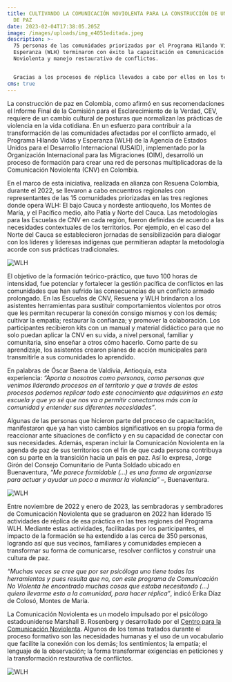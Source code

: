 ```yaml
---
title: CULTIVANDO LA COMUNICACIÓN NOVIOLENTA PARA LA CONSTRUCCIÓN DE UNA CULTURA
  DE PAZ
date: 2023-02-04T17:38:05.205Z
image: /images/uploads/img_e4051editada.jpeg
description: >-
  75 personas de las comunidades priorizadas por el Programa Hilando Vidas y
  Esperanza (WLH) terminaron con éxito la capacitación en Comunicación
  Noviolenta y manejo restaurativo de conflictos. 


  Gracias a los procesos de réplica llevados a cabo por ellos en los territorios, ya son más 350 personas quienes se han acercado a este tema como una herramienta para la convivencia
cms: true
---
```

La construcción de paz en Colombia, como afirmó en sus recomendaciones el Informe Final de la Comisión para el Esclarecimiento de la Verdad, CEV, requiere de un cambio cultural de posturas que normalizan las prácticas de violencia en la vida cotidiana. En un esfuerzo para contribuir a la transformación de las comunidades afectadas por el conflicto armado, el Programa Hilando Vidas y Esperanza (WLH) de la Agencia de Estados Unidos para el Desarrollo Internacional (USAID), implementado por la Organización Internacional para las Migraciones (OIM), desarrolló un proceso de formación para crear una red de personas multiplicadoras de la Comunicación Noviolenta (CNV) en Colombia.

En el marco de esta iniciativa, realizada en alianza con Resuena Colombia, durante el 2022, se llevaron a cabo encuentros regionales con representantes de las 15 comunidades priorizadas en las tres regiones donde opera WLH: El bajo Cauca y nordeste antioqueño, los Montes de María, y el Pacífico medio, alto Patía y Norte del Cauca. Las metodologías para las Escuelas de CNV en cada región, fueron definidas de acuerdo a las necesidades contextuales de los territorios. Por ejemplo, en el caso del Norte del Cauca se establecieron jornadas de sensibilización para dialogar con los líderes y lideresas indígenas que permitieran adaptar la metodología acorde con sus prácticas tradicionales.

![WLH](https://colombia.iom.int/sites/g/files/tmzbdl1011/files/images/Notas/IMG_20221003_084304%20(1)_Editada.jpg)

El objetivo de la formación teórico-práctico, que tuvo 100 horas de intensidad, fue potenciar y fortalecer la gestión pacífica de conflictos en las comunidades que han sufrido las consecuencias de un conflicto armado prolongado. En las Escuelas de CNV, Resuena y WLH brindaron a los asistentes herramientas para sustituir comportamientos violentos por otros que les permitan recuperar la conexión consigo mismos y con los demás; cultivar la empatía; restaurar la confianza; y promover la colaboración. Los participantes recibieron kits con un manual y material didáctico para que no solo puedan aplicar la CNV en su vida, a nivel personal, familiar y comunitaria, sino enseñar a otros cómo hacerlo. Como parte de su aprendizaje, los asistentes crearon planes de acción municipales para transmitirle a sus comunidades lo aprendido.

En palabras de Óscar Baena de Valdivia, Antioquia, esta experiencia: *“Aporta a nosotros como personas, como personas que venimos liderando procesos en el territorio y que a través de estos procesos podemos replicar todo este conocimiento que adquirimos en esta escuela y que yo sé que nos va a permitir conectarnos más con la comunidad y entender sus diferentes necesidades”*.

Algunas de las personas que hicieron parte del proceso de capacitación, manifestaron que ya han visto cambios significativos en su propia forma de reaccionar ante situaciones de conflicto y en su capacidad de conectar con sus necesidades. Además, esperan incluir la Comunicación Noviolenta en la agenda de paz de sus territorios con el fin de que cada persona contribuya con su parte en la transición hacia un país en paz. Así lo expresa, Jorge Girón del Consejo Comunitario de Punta Soldado ubicado en Buenaventura, *“Me parece formidable (…) es una forma de organizarse para actuar y ayudar un poco a mermar la violencia”* –, Buenaventura.

![WLH](https://colombia.iom.int/sites/g/files/tmzbdl1011/files/images/Notas/IMG_20221005_090141.jpg)

Entre noviembre de 2022 y enero de 2023, las sembradoras y sembradores de Comunicación Noviolenta que se graduaron en 2022 han liderado 15 actividades de réplica de esa práctica en las tres regiones del Programa WLH. Mediante estas actividades, facilitadas por los participantes, el impacto de la formación se ha extendido a las cerca de 350 personas, logrando así que sus vecinos, familiares y comunidades empiecen a transformar su forma de comunicarse, resolver conflictos y construir una cultura de paz.

*“Muchas veces se cree que por ser psicóloga uno tiene todas las herramientas y pues resulta que no, con este programa de Comunicación No Violenta he encontrado muchas cosas que estaba necesitando (…) quiero llevarme esto a la comunidad, para hacer réplica”*, indicó Erika Díaz de Colosó, Montes de María.

La Comunicación Noviolenta es un modelo impulsado por el psicólogo estadounidense Marshall B. Rosenberg y desarrollado por el [Centro para la Comunicación Noviolenta](https://www.cnvc.org/). Algunos de los temas tratados durante el proceso formativo son las necesidades humanas y el uso de un vocabulario que facilite la conexión con los demás; los sentimientos; la empatía; el lenguaje de la observación; la forma transformar exigencias en peticiones y la transformación restaurativa de conflictos.

![WLH](https://colombia.iom.int/sites/g/files/tmzbdl1011/files/images/Notas/IMG_E4051Editada.jpg)